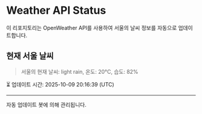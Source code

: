 
# Weather API Status

이 리포지토리는 OpenWeather API를 사용하여 서울의 날씨 정보를 자동으로 업데이트합니다.

## 현재 서울 날씨
> 서울의 현재 날씨: light rain, 온도: 20°C, 습도: 82%

⏳ 업데이트 시간: 2025-10-09 20:16:39 (UTC)

---
자동 업데이트 봇에 의해 관리됩니다.
